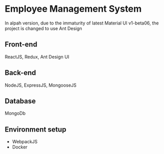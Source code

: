 # Employee Management System

In alpah version, due to the immaturity of latest Material UI v1-beta06, the project is changed to use Ant Design

## Front-end

ReactJS, Redux, Ant Design UI

## Back-end

NodeJS, ExpressJS, MongooseJS

## Database

MongoDb

## Environment setup

- WebpackJS
- Docker



